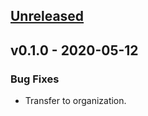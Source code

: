 <a name="unreleased"></a>
## [Unreleased]


<a name="v0.1.0"></a>
## v0.1.0 - 2020-05-12
### Bug Fixes
- Transfer to organization.


[Unreleased]: /compare/v0.1.0...HEAD
